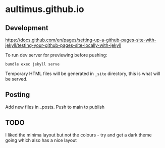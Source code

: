 # aultimus.github.io

## Development

https://docs.github.com/en/pages/setting-up-a-github-pages-site-with-jekyll/testing-your-github-pages-site-locally-with-jekyll

To run dev server for previewing before pushing:
```
bundle exec jekyll serve
```

Temporary HTML files will be generated in `_site` directory, this is what will be served.

## Posting

Add new files in _posts. Push to main to publish

## TODO

I liked the minima layout but not the colours - try and get a dark theme going which also has a nice layout
